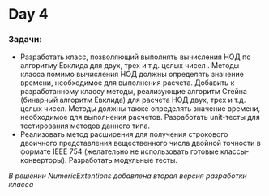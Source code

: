 # Day 4

### Задачи:
- Разработать класс, позволяющий выполнять вычисления НОД по алгоритму Евклида для двух, трех и т.д. целых чисел . Методы класса помимо вычисления НОД должны определять значение времени, необходимое для выполнения расчета.
Добавить к разработанному классу методы, реализующие алгоритм Стейна
(бинарный алгоритм Евклида) для расчета НОД двух, трех и т.д. целых чисел. Методы должны также определять значение
времени, необходимое для выполнения расчетов. Разработать unit-тесты для
тестирования методов данного типа.
- Реализовать метод расширения для получения строкового двоичного
представления вещественного числа двойной точности в формате IEEE 754
(желательно не использовать готовые классы-конверторы). Разработать
модульные тесты.

*В решении NumericExtentions добавлена вторая версия разработки класса*
